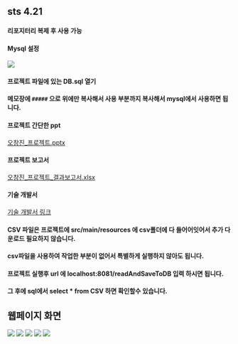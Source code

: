 ## sts 4.21

#### 리포지터리 복제 후 사용 가능

#### Mysql 설정

<img src="https://velog.velcdn.com/images/tama51/post/d5e473f3-a562-4f63-90eb-9729505a2b70/image.png">

#### 프로젝트 파일에 있는 DB.sql 열기

#### 메모장에 `#####` 으로 위에만 복사해서 사용 부분까지 복사해서 mysql에서 사용하면 됩니다.

#### 프로젝트 간단한 ppt
[오창진_프로젝트.pptx](https://github.com/dhckdwls/Project-OCJ-24-03-20/files/15427356/_.pptx)
#### 프로젝트 보고서
[오창진_프로젝트_결과보고서.xlsx](https://github.com/dhckdwls/Project-OCJ-24-03-20/files/15427358/_._.xlsx)
#### 기술 개발서
[기술 개발서 링크](https://docs.google.com/document/d/1lD6dnbB_WkZv3yuRcfkpgEzt3Lu9QtLUTtDjI2XJJzg/edit)

#### CSV 파일은 프로젝트에 src/main/resources 에 csv폴더에 다 들어어잇어서 추가 다운로드 필요하지 않습니다.
#### csv파일을 사용하여 작업한 부분이 없어서 특별하게 실행하지 않아도 됩니다.
#### 프로젝트 실행후 url 에 localhost:8081/readAndSaveToDB 입력 하시면 됩니다.
#### 그 후에 sql에서 select * from CSV 하면 확인할수 있습니다.

## 웹페이지 화면

<img src="https://velog.velcdn.com/images/tama51/post/4b9637ab-1fc1-4fd5-8ff4-f4688539cd7c/image.png">

<img src="https://velog.velcdn.com/images/tama51/post/9c12b87f-5d81-414f-a166-6ced1bade9ee/image.png">

<img src="https://velog.velcdn.com/images/tama51/post/18628248-2b6a-4e1a-8e99-b40c87ef2595/image.png">

<img src="https://velog.velcdn.com/images/tama51/post/7e4b6377-60f2-4124-b0e2-ae1a63243811/image.png">

<img src="https://velog.velcdn.com/images/tama51/post/3a84e671-8c73-4801-8ca5-14d56a67ad27/image.png">
